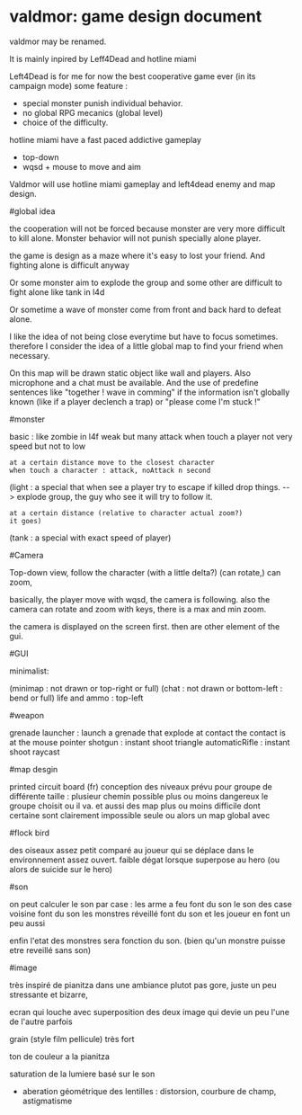 valdmor: game design document
=============================

valdmor may be renamed.

It is mainly inpired by Leff4Dead and hotline miami

Left4Dead is for me for now the best cooperative game ever
(in its campaign mode)
some feature :
* special monster punish individual behavior.
* no global RPG mecanics (global level)
* choice of the difficulty.

hotline miami have a fast paced addictive gameplay
* top-down
* wqsd + mouse to move and aim

Valdmor will use hotline miami gameplay and left4dead 
enemy and map design.

#global idea

the cooperation will not be forced because monster
are very more difficult to kill alone. 
Monster behavior will not punish specially alone player.

the game is design as a maze where it's easy to lost 
your friend.
And fighting alone is difficult anyway

Or some monster aim to explode the group and some other
are difficult to fight alone like tank in l4d

Or sometime a wave of monster come from front and back
hard to defeat alone.

I like the idea of not being close everytime but have to
focus sometimes. therefore I consider the idea of a little 
global map to find your friend when necessary.

On this map will be drawn static object like wall and 
players.
Also microphone and a chat must be available. And the 
use of predefine sentences like "together ! wave in 
comming" if the information isn't globally known (like if
a player declench a trap) or "please come I'm stuck !"

#monster

basic : 
	like zombie in l4f
	weak but many
	attack when touch a player
	not very speed but not to low
	
	at a certain distance move to the closest character
	when touch a character : attack, noAttack n second


(light : 
	a special that when see a player try to escape
	if killed drop things.
		--> explode group, the guy who see it will try
		to follow it.
	
	at a certain distance (relative to character actual zoom?)
	it goes)

(tank :
a special with exact speed of player)


#Camera

Top-down view,
follow the character (with a little delta?)
(can rotate,)
can zoom,

basically, the player move with wqsd, the camera is following.
also the camera can rotate and zoom with keys,
there is a max and min zoom.

the camera is displayed on the screen first.
then are other element of the gui.

#GUI

minimalist:

(minimap : not drawn or top-right or full)
(chat : not drawn or bottom-left : bend or full)
life and ammo : top-left 

#weapon

grenade launcher : launch a grenade that explode at contact 
	the contact is at the mouse pointer
shotgun : instant shoot triangle
automaticRifle : instant shoot raycast

#map desgin

printed circuit board
(fr)
conception des niveaux prévu pour groupe de différente taille :
plusieur chemin possible plus ou moins dangereux le groupe choisit 
ou il va. et aussi des map plus ou moins difficile dont certaine sont
clairement impossible seule
ou alors un map global avec 

#flock bird

des oiseaux assez petit comparé au joueur qui se déplace dans le 
environnement assez ouvert. faible dégat lorsque superpose au hero (ou alors de suicide sur le hero) 

#son

on peut calculer le son par case :
	les arme a feu font du son 
	le son des case voisine font du son
	les monstres réveillé font du son
	et les joueur en font un peu aussi

enfin l'etat des monstres sera fonction du son. (bien qu'un monstre puisse etre reveillé sans son)

#image

très inspiré de pianitza dans une ambiance plutot pas gore, juste
un peu stressante et bizarre,

ecran qui louche avec superposition des deux image qui devie un peu l'une de l'autre parfois

grain (style film pellicule) très fort

ton de couleur a la pianitza

saturation de la lumiere basé sur le son

+ aberation géométrique des lentilles : distorsion, courbure de champ, astigmatisme
